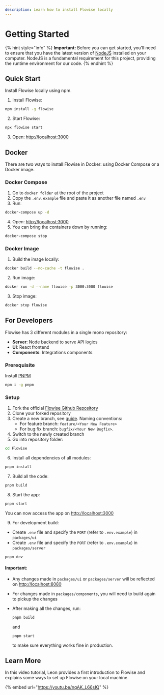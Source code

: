 ```yaml
---
description: Learn how to install Flowise locally
---
```


# Getting Started

{% hint style="info" %}
**Important:** Before you can get started, you'll need to ensure that you have the latest version of  [NodeJS](https://nodejs.org/en/download) installed on your computer. NodeJS is a fundamental requirement for this project, providing the runtime environment for our code.
{% endhint %}

## Quick Start

Install Flowise locally using npm.

1. Install Flowise:

```bash
npm install -g flowise
```

2. Start Flowise:

```bash
npx flowise start
```

3. Open: [http://localhost:3000](http://localhost:3000)

## Docker

There are two ways to install Flowise in Docker: using Docker Compose or a Docker image.

### Docker Compose

1. Go to `docker folder` at the root of the project
2. Copy the `.env.example` file and paste it as another file named `.env`
3. Run:

```bash
docker-compose up -d
```

4. Open: [http://localhost:3000](http://localhost:3000)
5. You can bring the containers down by running:

```bash
docker-compose stop
```

### Docker Image

1. Build the image locally:

```bash
docker build --no-cache -t flowise .
```

2. Run image:

```bash
docker run -d --name flowise -p 3000:3000 flowise
```

3. Stop image:

```bash
docker stop flowise
```

## For Developers

Flowise has 3 different modules in a single mono repository:

* **Server**: Node backend to serve API logics
* **UI**: React frontend
* **Components**: Integrations components

### Prerequisite

Install [PNPM](https://pnpm.io/installation)

```bash
npm i -g pnpm
```

### Setup

1. Fork the official [Flowise Github Repository](https://github.com/FlowiseAI/Flowise)
2. Clone your forked repository
3. Create a new branch, see [guide](https://docs.github.com/en/pull-requests/collaborating-with-pull-requests/proposing-changes-to-your-work-with-pull-requests/creating-and-deleting-branches-within-your-repository). Naming conventions:
   * For feature branch: `feature/<Your New Feature>`
   * For bug fix branch: `bugfix/<Your New Bugfix>`.
4. Switch to the newly created branch
5. Go into repository folder:&#x20;

```bash
cd Flowise
```

6. Install all dependencies of all modules:

```bash
pnpm install
```

7. Build all the code:

```bash
pnpm build
```

8. Start the app:

```bash
pnpm start
```

You can now access the app on [http://localhost:3000](http://localhost:3000)

9. For development build:

* Create `.env` file and specify the `PORT` (refer to `.env.example`) in `packages/ui`
* Create `.env` file and specify the `PORT` (refer to `.env.example`) in `packages/server`

```bash
pnpm dev
```

#### **Important:**

* Any changes made in `packages/ui` or `packages/server` will be reflected on [http://localhost:8080](http://localhost:8080/)
* For changes made in `packages/components`, you will need to build again to pickup the changes
*   After making all the changes, run:

    ```bash
    pnpm build
    ```

    and

    ```bash
    pnpm start
    ```

    to make sure everything works fine in production.

## Learn More

In this video tutorial, Leon provides a first introduction to Flowise and explains some ways to set up Flowise on your local machine.

{% embed url="https://youtu.be/nqAK_L66sIQ" %}
